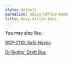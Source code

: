 ```yaml
---
style: default
permalink: Xbusy-office-bees
title: busy-office-bees
---
```

You may also like:

[SCP-2110: Safe Haven](http://scp-wiki.net/scp-2110)

[Dr Rights' Draft Box](http://scp-wiki.net/dr-rights-draft-box)
